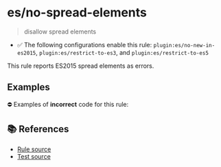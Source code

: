 # es/no-spread-elements
> disallow spread elements

- ✅ The following configurations enable this rule: `plugin:es/no-new-in-es2015`, `plugin:es/restrict-to-es3`, and `plugin:es/restrict-to-es5`

This rule reports ES2015 spread elements as errors.

## Examples

⛔ Examples of **incorrect** code for this rule:

<eslint-playground type="bad" code="/*eslint es/no-spread-elements: error */
const a1 = [1, 2, ...array]
foo(...a, ...b)
" />

## 📚 References

- [Rule source](https://github.com/mysticatea/eslint-plugin-es/blob/v4.0.0/lib/rules/no-spread-elements.js)
- [Test source](https://github.com/mysticatea/eslint-plugin-es/blob/v4.0.0/tests/lib/rules/no-spread-elements.js)

